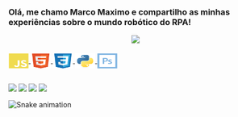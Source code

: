 ### Olá, me chamo Marco Maximo e compartilho as minhas experiências sobre o mundo robótico do RPA!

<div align="center">
  <a href="https://github.com/maximomarco">
  <img height="180em" src="https://github-readme-stats.vercel.app/api?username=marcomaximo&show_icons=true&theme=dark&include_all_commits=true&count_private=true"/>
</div>
  <div style="display: inline_block"><br>
  <img align="center" alt="Maximo-Js" height="30" width="40" src="https://raw.githubusercontent.com/devicons/devicon/master/icons/javascript/javascript-plain.svg">
  <img align="center" alt="Maximo-HTML" height="30" width="40" src="https://raw.githubusercontent.com/devicons/devicon/master/icons/html5/html5-original.svg">
  <img align="center" alt="Maximo-CSS" height="30" width="40" src="https://raw.githubusercontent.com/devicons/devicon/master/icons/css3/css3-original.svg">
  <img align="center" alt="Maximo-Python" height="30" width="40" src="https://raw.githubusercontent.com/devicons/devicon/master/icons/python/python-original.svg">
  <img align="center" alt="Maximo-Photoshop" height="30" width="40" src="https://raw.githubusercontent.com/devicons/devicon/master/icons/photoshop/photoshop-line.svg">
</div>
    
  ##
 
<div> 
  <a href="https://www.youtube.com/channel/UC6G1dHBwV_UK3baSJAA59Mg" target="_blank"><img src="https://img.shields.io/badge/YouTube-FF0000?style=for-the-badge&logo=youtube&logoColor=white" target="_blank"></a>
  <a href="https://instagram.com/_marmax" target="_blank"><img src="https://img.shields.io/badge/-Instagram-%23E4405F?style=for-the-badge&logo=instagram&logoColor=white" target="_blank"></a>
  <a href = "mailto:marcomaximojr@gmail.com"><img src="https://img.shields.io/badge/-Gmail-%23333?style=for-the-badge&logo=gmail&logoColor=white" target="_blank"></a>
  <a href="https://www.linkedin.com/in/marcomaximo" target="_blank"><img src="https://img.shields.io/badge/-LinkedIn-%230077B5?style=for-the-badge&logo=linkedin&logoColor=white" target="_blank"></a> 
 
  ![Snake animation](https://github.com/marcomaximo/marcomaximo/blob/output/github-contribution-grid-snake.svg)
 
</div>
